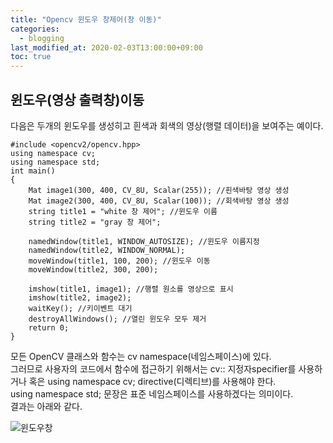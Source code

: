 ```yaml
---
title: "Opencv 윈도우 창제어(창 이동)"
categories: 
  - blogging
last_modified_at: 2020-02-03T13:00:00+09:00
toc: true
---
```

## **윈도우(영상 출력창)이동**
다음은 두개의 윈도우를 생성히고 흰색과 회색의 영상(행렬 데이터)을 보여주는 예이다.  

```  
#include <opencv2/opencv.hpp>
using namespace cv;
using namespace std;
int main()
{
	Mat image1(300, 400, CV_8U, Scalar(255)); //흰색바탕 영상 생성
	Mat image2(300, 400, CV_8U, Scalar(100)); //회색바탕 영상 생성
	string title1 = "white 창 제어"; //윈도우 이름
	string title2 = "gray 창 제어"; 

	namedWindow(title1, WINDOW_AUTOSIZE); //윈도우 이름지정
	namedWindow(title2, WINDOW_NORMAL); 
	moveWindow(title1, 100, 200); //윈도우 이동
	moveWindow(title2, 300, 200);

	imshow(title1, image1); //행렬 원소를 영상으로 표시
	imshow(title2, image2);
	waitKey(); //키이벤트 대기
	destroyAllWindows(); //열린 윈도우 모두 제거
	return 0;
}
```  
모든 OpenCV 클래스와 함수는 cv namespace(네임스페이스)에 있다.  
그러므로 사용자의 코드에서 함수에 접근하기 위해서는 cv:: 지정자specifier를 사용하거나 혹은 using namespace cv; directive(디렉티브)를 사용해야 한다.  
using namespace std; 문장은 표준 네임스페이스를 사용하겠다는 의미이다.  
결과는 아래와 같다.  

![윈도우창](https://user-images.githubusercontent.com/59803206/73621206-951dcf00-4678-11ea-9bf6-b1a91d291c0c.PNG)
